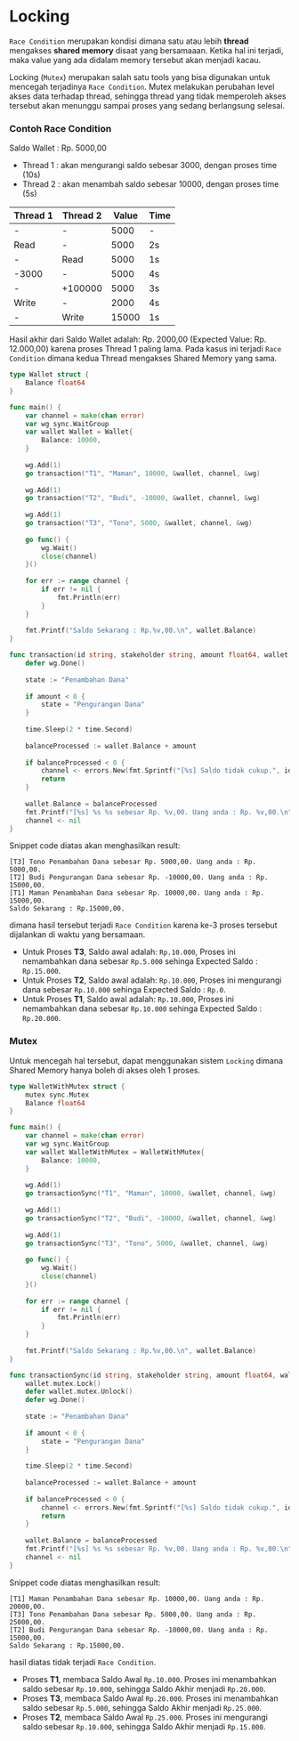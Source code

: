 # Locking
`Race Condition` merupakan kondisi dimana satu atau lebih **thread** mengakses **shared memory** disaat yang bersamaaan. Ketika hal ini terjadi, maka value yang ada didalam memory tersebut akan menjadi kacau.

Locking (`Mutex`) merupakan salah satu tools yang bisa digunakan untuk mencegah terjadinya `Race Condition`. Mutex melakukan perubahan level akses data terhadap thread, sehingga thread yang tidak memperoleh akses tersebut akan menunggu sampai proses yang sedang berlangsung selesai.

### Contoh Race Condition
Saldo Wallet : Rp. 5000,00

- Thread 1 : akan mengurangi saldo sebesar 3000, dengan proses time (10s)
- Thread 2 : akan menambah saldo sebesar 10000, dengan proses time (5s)

| Thread 1 | Thread 2 | Value | Time |
| ------------- | ------------- | ------------- | ------------- |
| -  | -  | 5000  | -  |
| Read  | -  | 5000  | 2s  |
| -  | Read  | 5000  | 1s  |
| -3000  | -  | 5000  | 4s  |
| -  | +100000  | 5000  | 3s  |
| Write  | -  | 2000  | 4s  |
| -  | Write  | 15000  | 1s  |
Hasil akhir dari Saldo Wallet adalah: Rp. 2000,00 (Expected Value: Rp. 12.000,00) karena proses  Thread 1 paling lama.
Pada kasus ini terjadi `Race Condition` dimana kedua Thread mengakses Shared Memory yang sama.

```go
type Wallet struct {
    Balance float64
}

func main() {
    var channel = make(chan error)
    var wg sync.WaitGroup
    var wallet Wallet = Wallet{
        Balance: 10000,
    }
    
    wg.Add(1)
    go transaction("T1", "Maman", 10000, &wallet, channel, &wg)
    
    wg.Add(1)
    go transaction("T2", "Budi", -10000, &wallet, channel, &wg)
    
    wg.Add(1)
    go transaction("T3", "Tono", 5000, &wallet, channel, &wg)
    
    go func() {
        wg.Wait()
        close(channel)
    }()
    
    for err := range channel {
        if err != nil {
            fmt.Println(err)
        }
    }
    
    fmt.Printf("Saldo Sekarang : Rp.%v,00.\n", wallet.Balance)
}

func transaction(id string, stakeholder string, amount float64, wallet *Wallet, channel chan<- error, wg *sync.WaitGroup) {
    defer wg.Done()
    
    state := "Penambahan Dana"
    
    if amount < 0 {
        state = "Pengurangan Dana"
    }
    
    time.Sleep(2 * time.Second)
    
    balanceProcessed := wallet.Balance + amount
    
    if balanceProcessed < 0 {
        channel <- errors.New(fmt.Sprintf("[%s] Saldo tidak cukup.", id))
        return
    }
    
    wallet.Balance = balanceProcessed
    fmt.Printf("[%s] %s %s sebesar Rp. %v,00. Uang anda : Rp. %v,00.\n", id, stakeholder, state, amount, wallet.Balance)
    channel <- nil
}
```
Snippet code diatas akan menghasilkan result:
```text
[T3] Tono Penambahan Dana sebesar Rp. 5000,00. Uang anda : Rp. 5000,00.
[T2] Budi Pengurangan Dana sebesar Rp. -10000,00. Uang anda : Rp. 15000,00.
[T1] Maman Penambahan Dana sebesar Rp. 10000,00. Uang anda : Rp. 15000,00.
Saldo Sekarang : Rp.15000,00.
```
dimana hasil tersebut terjadi `Race Condition` karena ke-3 proses tersebut dijalankan di waktu yang bersamaan.
- Untuk Proses **T3**, Saldo awal adalah: `Rp.10.000`, Proses ini nemambahkan dana sebesar `Rp.5.000` sehinga Expected Saldo : `Rp.15.000`.
- Untuk Proses **T2**, Saldo awal adalah: `Rp.10.000`, Proses ini mengurangi dana sebesar `Rp.10.000` sehinga Expected Saldo : `Rp.0`.
- Untuk Proses **T1**, Saldo awal adalah: `Rp.10.000`, Proses ini nemambahkan dana sebesar `Rp.10.000` sehinga Expected Saldo : `Rp.20.000`.

### Mutex
Untuk mencegah hal tersebut, dapat menggunakan sistem `Locking` dimana Shared Memory hanya boleh di akses oleh 1 proses.

```go
type WalletWithMutex struct {
    mutex sync.Mutex
    Balance float64
}

func main() {
    var channel = make(chan error)
    var wg sync.WaitGroup
    var wallet WalletWithMutex = WalletWithMutex{
        Balance: 10000,
    }
    
    wg.Add(1)
    go transactionSync("T1", "Maman", 10000, &wallet, channel, &wg)
    
    wg.Add(1)
    go transactionSync("T2", "Budi", -10000, &wallet, channel, &wg)
    
    wg.Add(1)
    go transactionSync("T3", "Tono", 5000, &wallet, channel, &wg)
    
    go func() {
        wg.Wait()
        close(channel)
    }()
    
    for err := range channel {
        if err != nil {
            fmt.Println(err)
        }
    }
    
    fmt.Printf("Saldo Sekarang : Rp.%v,00.\n", wallet.Balance)
}

func transactionSync(id string, stakeholder string, amount float64, wallet *WalletWithMutex, channel chan<- error, wg *sync.WaitGroup) {
    wallet.mutex.Lock()
    defer wallet.mutex.Unlock()
    defer wg.Done()
    
    state := "Penambahan Dana"
    
    if amount < 0 {
        state = "Pengurangan Dana"
    }
    
    time.Sleep(2 * time.Second)
    
    balanceProcessed := wallet.Balance + amount
    
    if balanceProcessed < 0 {
        channel <- errors.New(fmt.Sprintf("[%s] Saldo tidak cukup.", id))
        return
    }
    
    wallet.Balance = balanceProcessed
    fmt.Printf("[%s] %s %s sebesar Rp. %v,00. Uang anda : Rp. %v,00.\n", id, stakeholder, state, amount, wallet.Balance)
    channel <- nil
}
```
Snippet code diatas menghasilkan result:
```text
[T1] Maman Penambahan Dana sebesar Rp. 10000,00. Uang anda : Rp. 20000,00.
[T3] Tono Penambahan Dana sebesar Rp. 5000,00. Uang anda : Rp. 25000,00.
[T2] Budi Pengurangan Dana sebesar Rp. -10000,00. Uang anda : Rp. 15000,00.
Saldo Sekarang : Rp.15000,00.
```
hasil diatas tidak terjadi `Race Condition`.
- Proses **T1**, membaca Saldo Awal `Rp.10.000`. Proses ini menambahkan saldo sebesar `Rp.10.000`, sehingga Saldo Akhir menjadi `Rp.20.000`.
- Proses **T3**, membaca Saldo Awal `Rp.20.000`. Proses ini menambahkan saldo sebesar `Rp.5.000`, sehingga Saldo Akhir menjadi `Rp.25.000`.
- Proses **T2**, membaca Saldo Awal `Rp.25.000`. Proses ini mengurangi saldo sebesar `Rp.10.000`, sehingga Saldo Akhir menjadi `Rp.15.000`.